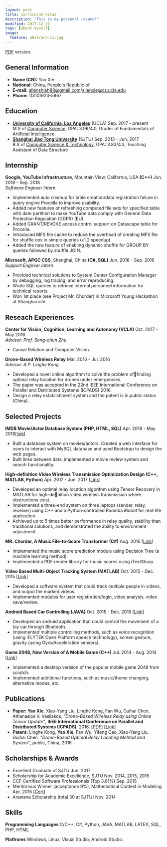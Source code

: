```yaml
---
layout: post
title: Curriculum Vitae
description: "This is my personal resume!"
modified: 2017-12-29
tags: [about myself]
image:
  feature: abstract-11.jpg
---
```


[PDF](http://allenshieh.github.io/resources/CV_YAOXIE.pdf) version.

## General Information
* **Name (CN):** Yao Xie
* **National:** China, People's Republic of
* **E-mail:** allenshieh88@gmail.com/allenxie@cs.ucla.edu
* **Phone:** 1(310)923-5967

## Education
* [**University of California, Los Angeles**](http://www.ucla.edu/) (UCLA) Sep. 2017 - present<br>
M.S of [Computer Science](http://www.cs.ucla.edu/), GPA: 3.96/4.0, Grader of Fundamentals of Artificial Intelligence
* [**Shanghai Jiao Tong University**](http://en.sjtu.edu.cn/) (SJTU) Sep. 2013 - Jun. 2017 <br>
B.S of [Computer Science & Technology](http://www.cs.sjtu.edu.cn/en/), GPA: 3.83/4.3, Teaching Assistant of Data Structure


## Internship
**Google, YouTube Infrastructure**, Mountain View, California, USA **(C++)** Jun. 2018 - Sep. 2018 <br>
*Software Engneer Intern* <br>
* Implemented auto cleanup for table creation/data registration failure in query engine Procella to improve usability. <br>
* Added new features of refreshing computed file sets for specified table with date partition to make YouTube data comply with General Data Protection Regulation (GDPR) (EU). <br>
* Added GRANT/REVOKE access control support on Datascape table for Procella. <br>
* Introduced MFS file cache to reduce the overhead of creating MFS file for shuffle ops in simple queries (x1.2 speedup). <br>
* Added the new feature of enabling dynamic shuffle for GROUP BY queries followed by shuffle JOIN. <br>

**Microsoft, APGC CSS**, Shanghai, China **(C#, SQL)** Jun. 2016 - Sep. 2016 <br>
*Support Engneer Intern* <br>
* Provided technical solutions to System Center Configuration Manager by debugging, log tracing, and error reproducing. <br>
* Wrote SQL queries to retrieve internal personnel information for technical reports. <br>
* Won 1st place (see Project Mr. Chorder) in Microsoft Young Hackathon at Shanghai site. <br>


## Reseach Experiences
**Center for Vision, Cognition, Learning and Autonomy (VCLA)** Oct. 2017 - May 2018 <br>
*Advisor: Prof. Song-chun Zhu*
* Causal Relation and Computer Vision. <br>

**Drone-Based Wireless Relay** Mar. 2016 - Jul. 2016 <br>
*Advisor: A.P. Linghe Kong* <br>
* Developed a novel online algorithm to solve the problem offinding optimal relay location for drones under emergencies. <br>
* The paper was accepted in the 22nd IEEE International Conference on Parallel and Distributed Systems (ICPADS) 2016. <br>
* Design a relay establishment system and the patent is in public status (China). <br>


## Selected Projects
**IMDB Movie/Actor Database System (PHP, HTML, SQL)** Apr. 2018 - May 2018\[[link](https://github.com/AllenShieh/DatabaseSystems/tree/master/P1C)\] <br>
* Built a database system on movies/actors. Created a web interface for users to interact with MySQL database and used Bootstrap to design the web pages. <br>
* Built links between data, implemented a movie review system and search functionality. <br>

**High-definition Video Wireless Transmission Optimization Design (C++, MATLAB, Python)** Apr. 2017 - Jun. 2017 \[[Link](https://github.com/AllenShieh/GraduationRelated)\] <br>
* Developed an optimal relay location algorithm using Tensor Recovery in MATLAB for high-denition video wireless transmission where obstructions exist. <br>
* Implemented a three-end system on three laptops (sender, relay, receiver) using C++ and a Python-controlled Roomba iRobot for real-life application. <br>
* Achieved up to 5 times better performance in relay quality, stability than traditional solutions, and demonstrated the ability to environment adjustment. <br>

**MR. Chorder, A Music File-to-Score Transformer (C#)** Aug. 2016 \[[Link](https://github.com/aaronguo1996/MrChorder)\] <br>
* Implemented the music score prediction module using Decision Tree (a machine learning method). <br>
* Implemented a PDF render library for music scores using iTextSharp. <br>

**Video Based Multi-Object Tracking System (MATLAB)** Oct. 2015 - Dec. 2015 \[[Link](https://github.com/AllenShieh/MultiTrackProject)\] <br>
* Developed a software system that could track multiple people in videos, and output the marked videos. <br>
* Implemented modules for user registration/login, video analysis, video save/review. <br>

**Android Based Car Controlling (JAVA)** Oct. 2015 - Dec. 2015  \[[Link](http://eelab.sjtu.edu.cn/kc/2015-12/C17/)\] <br>
* Developed an android application that could control the movement of a toy car through Bluetooth. <br>
* Implemented multiple controlling methods, such as voice recognition (using iFLYTEK Open Platform speech technology), screen gesture, gravity (using Gyro/Acceleration sensors). <br>

**Game 2048, New Version of A Mobile Game (C++)** Jul. 2014 - Aug. 2014 \[[Link](https://github.com/AllenShieh/Game2048)\] <br>
* Implemented a desktop verision of the popular mobile game 2048 from scratch. <br>
* Implemented additional functions, such as music/theme changing, alternative modes, etc. <br>


## Publications
* **Paper: Yao Xie**, Xiao-Yang Liu, Linghe Kong, Fan Wu, Guihai Chen, Athanasios V. Vasilakos, *"Drone-Based Wireless Relay using Online Tensor Update"*, **IEEE International Conference on Parallel and Distributed Systems (ICPADS)**, 2016. \[[PDF](/publications/icpads2016drone.pdf)\] \[[Link](http://ieeexplore.ieee.org/document/7823731/)\]
* **Patent:** Linghe Kong, **Yao Xie**, Fan Wu, Yifeng Cao, Xiao-Yang Liu, Guihai Chen, *"Drone-Based Optimal Relay Locating Mehtod and System"*, public, China, 2016.


## Scholarships & Awards
* Excellent Graduate of SJTU Jun. 2017
* Scholarship for Academic Excellence, SJTU Nov. 2014, 2015, 2016
* CCF Certified Software Professionals (Top 3.61%) Sep. 2015
* Meritorious Winner (acceptance 9%), Mathematical Contest in Modeling Apr. 2015 \[[Cert](/awards/33804.pdf)\]
* Arawana Scholarship (total 30 at SJTU) Nov. 2014



## Skills
**Programming Languages**  C/C++, C#, Python, JAVA, MATLAB, LATEX, SQL, PHP, HTML <br>

**Platfroms** Windows, Linux, Visual Studio, Android Studio. <br>
